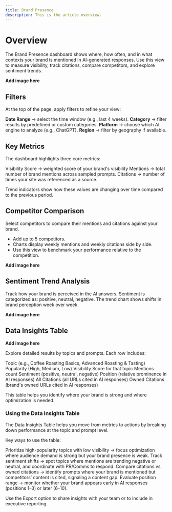 ```yaml
---
title: Brand Presence
description: This is the article overview.
---
```


# Overview

The Brand Presence dashboard shows where, how often, and in what contexts your brand is mentioned in AI-generated responses. Use this view to measure visibility, track citations, compare competitors, and explore sentiment trends.

**Add image here**

## Filters

At the top of the page, apply filters to refine your view:

**Date Range** → select the time window (e.g., last 4 weeks).
**Category** → filter results by predefined or custom categories.
**Platform** → choose which AI engine to analyze (e.g., ChatGPT).
**Region** → filter by geography if available.

## Key Metrics

The dashboard highlights three core metrics:

Visibility Score → weighted score of your brand's visibility
Mentions → total number of brand mentions across sampled prompts.
Citations → number of times your site was referenced as a source.

Trend indicators show how these values are changing over time compared to the previous period.

## Competitor Comparison

Select competitors to compare their mentions and citations against your brand.

* Add up to 5 competitors.
* Charts display weekly mentions and weekly citations side by side.
* Use this view to benchmark your performance relative to the competition.

**Add image here**

## Sentiment Trend Analysis

Track how your brand is perceived in the AI answers. Sentiment is categorized as: positive, neutral, negative. The trend chart shows shifts in brand perception week over week.

**Add image here**

## Data Insights Table

**Add image here**

Explore detailed results by topics and prompts. Each row includes:

Topic (e.g., Coffee Roasting Basics, Advanced Roasting & Tasting)
Popularity (High, Medium, Low)
Visibility Score for that topic
Mentions count
Sentiment (positive, neutral, negative)
Position (relative prominence in AI responses)
All Citations (all URLs cited in AI responses)
Owned Citations (brand's owned URLs cited in AI responses)

This table helps you identify where your brand is strong and where optimization is needed.

### Using the Data Insights Table

The Data Insights Table helps you move from metrics to actions by breaking down performance at the topic and prompt level.

Key ways to use the table:

Prioritize high-popularity topics with low visibility → focus optimization where audience demand is strong but your brand presence is weak.
Track sentiment shifts → spot topics where mentions are trending negative or neutral, and coordinate with PR/Comms to respond.
Compare citations vs owned citations → identify prompts where your brand is mentioned but competitors’ content is cited, signaling a content gap.
Evaluate position range → monitor whether your brand appears early in AI responses (positions 1–3) or later (6–10).

Use the Export option to share insights with your team or to include in executive reporting.








